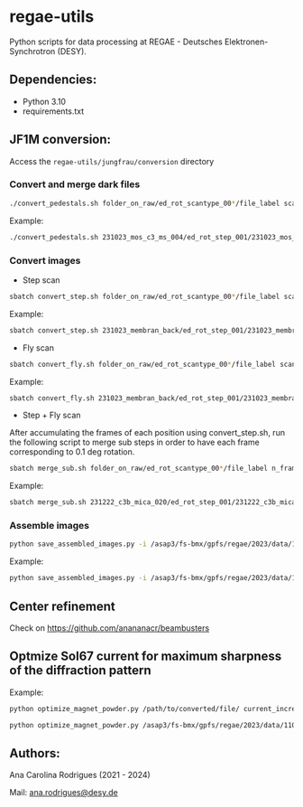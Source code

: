 # regae-utils

Python scripts for data processing at REGAE - Deutsches Elektronen-Synchrotron (DESY).

## Dependencies:

* Python 3.10
* requirements.txt

## JF1M conversion:

Access the `regae-utils/jungfrau/conversion` directory

### Convert and merge dark files

```bash
./convert_pedestals.sh folder_on_raw/ed_rot_scantype_00*/file_label scantype
```

Example:

```bash
./convert_pedestals.sh 231023_mos_c3_ms_004/ed_rot_step_001/231023_mos_c3_ms_004_001 step
```

### Convert images

- Step scan
  
```bash
sbatch convert_step.sh folder_on_raw/ed_rot_scantype_00*/file_label scantype start_file_index end_file_index
```
Example:

```bash
sbatch convert_step.sh 231023_membran_back/ed_rot_step_001/231023_membran_back_001 step 0 1000
```

- Fly scan

```bash
sbatch convert_fly.sh folder_on_raw/ed_rot_scantype_00*/file_label scantype 
```

Example:

```bash
sbatch convert_fly.sh 231023_membran_back/ed_rot_step_001/231023_membran_back_001 fly
```

- Step + Fly scan

After accumulating the frames of each position using convert_step.sh, run the following script to merge sub steps in order to have each frame corresponding to 0.1 deg rotation.

```bash
sbatch merge_sub.sh folder_on_raw/ed_rot_scantype_00*/file_label n_frames_to_merge
```

Example:
```bash
sbatch merge_sub.sh 231222_c3b_mica_020/ed_rot_step_001/231222_c3b_mica_020_001 20 
```

### Assemble images

```bash
python save_assembled_images.py -i /asap3/fs-bmx/gpfs/regae/2023/data/11018148/processed/converted/folder_on_raw/ed_rot_scantype_00*/file_label -g /asap3/fs-bmx/gpfs/regae/2023/data/11018148/scratch_cc/yefanov/geom/JF_regae_v4.geom -m /asap3/fs-bmx/gpfs/regae/2023/data/11018148/scratch_cc/yefanov/mask/mask_edges.h5 -o /asap3/fs-bmx/gpfs/regae/2023/data/11018148/processed/assembled/folder_on_raw/ed_rot_scantype_00* -f cbf &
```

Example:

```bash
python save_assembled_images.py -i /asap3/fs-bmx/gpfs/regae/2023/data/11018148/processed/converted/231019_mos_c3_ms_001/ed_rot_step_001/231019_mos_c3_ms_001_001 -g /asap3/fs-bmx/gpfs/regae/2023/data/11018148/scratch_cc/yefanov/geom/JF_regae_v4.geom -m /asap3/fs-bmx/gpfs/regae/2023/data/11018148/scratch_cc/yefanov/mask/mask_edges.h5 -o /asap3/fs-bmx/gpfs/regae/2023/data/11018148/processed/assembled/231019_mos_c3_ms_001/ed_rot_step_001 -f cbf &
```
## Center refinement

Check on https://github.com/anananacr/beambusters

## Optmize Sol67 current for maximum sharpness of the diffraction pattern

Example:
```bash
python optimize_magnet_powder.py /path/to/converted/file/ current_increment min_peak_height peak_width
```
```bash
python optimize_magnet_powder.py /asap3/fs-bmx/gpfs/regae/2023/data/11018148/processed/converted/231221_au_ref_scan/ed_magnet_step_001/231221_au_ref_scan_001_master.h5 0.1 130 4
```

## Authors:

Ana Carolina Rodrigues (2021 - 2024)

Mail: ana.rodrigues@desy.de
